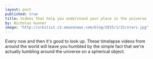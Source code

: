 ```yaml
---
layout: post
published: true
title: Videos that help you understand your place in the universe
by: Nicholas Gunner
image: "http://orbitist.s3.amazonaws.com/blog/2015/1/15/stars.jpg"
---
```


Every now and then it's good to look up. These timelapse videos from around the world will leave you humbled by the simple fact that we're actually tumbling around the universe on a spherical object.

